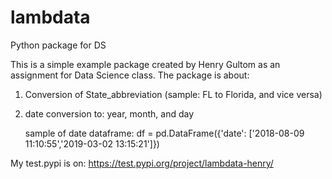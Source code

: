 # lambdata
Python package for DS


This is a simple example package created by Henry Gultom as an 
assignment for Data Science class.
The package is about:

1. Conversion of State_abbreviation (sample: FL to Florida, and vice versa)
2. date conversion to: year, month, and day

    sample of date dataframe: 
    df = pd.DataFrame({'date': ['2018-08-09 11:10:55','2019-03-02 13:15:21']})


My test.pypi is on:
https://test.pypi.org/project/lambdata-henry/
  